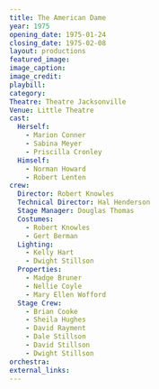```yaml
---
title: The American Dame
year: 1975
opening_date: 1975-01-24
closing_date: 1975-02-08
layout: productions
featured_image: 
image_caption:
image_credit:
playbill: 
category: 
Theatre: Theatre Jacksonville
Venue: Little Theatre
cast:
  Herself:
    - Marion Conner
    - Sabina Meyer
    - Priscilla Cronley
  Himself:
    - Norman Howard
    - Robert Lenten
crew: 
  Director: Robert Knowles
  Technical Director: Hal Henderson
  Stage Manager: Douglas Thomas
  Costumes:
    - Robert Knowles
    - Gert Berman
  Lighting:
    - Kelly Hart
    - Dwight Stillson
  Properties:
    - Madge Bruner
    - Nellie Coyle
    - Mary Ellen Wofford
  Stage Crew:
    - Brian Cooke
    - Sheila Hughes
    - David Rayment
    - Dale Stillson
    - David Stillson
    - Dwight Stillson
orchestra:
external_links:
---
```


